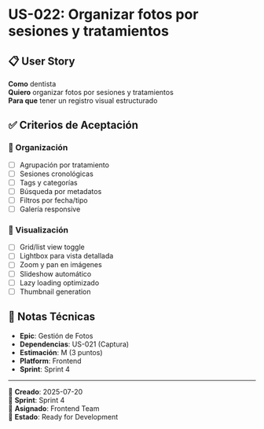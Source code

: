 # US-022: Organizar fotos por sesiones y tratamientos

## 📋 User Story
**Como** dentista  
**Quiero** organizar fotos por sesiones y tratamientos  
**Para que** tener un registro visual estructurado

## ✅ Criterios de Aceptación

### 📁 Organización
- [ ] Agrupación por tratamiento
- [ ] Sesiones cronológicas
- [ ] Tags y categorías
- [ ] Búsqueda por metadatos
- [ ] Filtros por fecha/tipo
- [ ] Galería responsive

### 🎨 Visualización
- [ ] Grid/list view toggle
- [ ] Lightbox para vista detallada
- [ ] Zoom y pan en imágenes
- [ ] Slideshow automático
- [ ] Lazy loading optimizado
- [ ] Thumbnail generation

## 📝 Notas Técnicas
- **Epic**: Gestión de Fotos
- **Dependencias**: US-021 (Captura)
- **Estimación**: M (3 puntos)
- **Platform**: Frontend
- **Sprint**: Sprint 4

---

📅 **Creado**: 2025-07-20  
🎯 **Sprint**: Sprint 4  
👤 **Asignado**: Frontend Team  
🔄 **Estado**: Ready for Development